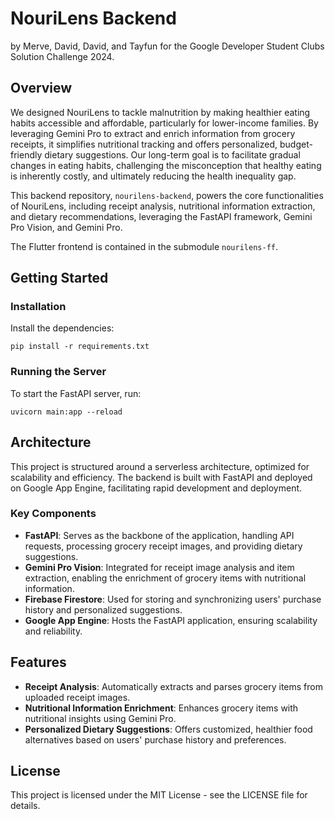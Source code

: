 
# NouriLens Backend
by Merve, David, David, and Tayfun for the Google Developer Student Clubs Solution Challenge 2024.

## Overview
We designed NouriLens to tackle malnutrition by making healthier eating habits accessible and affordable, particularly for lower-income families. By leveraging Gemini Pro to extract and enrich information from grocery receipts, it simplifies nutritional tracking and offers personalized, budget-friendly dietary suggestions. Our long-term goal is to facilitate gradual changes in eating habits, challenging the misconception that healthy eating is inherently costly, and ultimately reducing the health inequality gap.

This backend repository, `nourilens-backend`, powers the core functionalities of NouriLens, including receipt analysis, nutritional information extraction, and dietary recommendations, leveraging the FastAPI framework, Gemini Pro Vision, and Gemini Pro.

The Flutter frontend is contained in the submodule `nourilens-ff`.

## Getting Started

### Installation
Install the dependencies:

`pip install -r requirements.txt`

### Running the Server
To start the FastAPI server, run:

`uvicorn main:app --reload`
## Architecture

This project is structured around a serverless architecture, optimized for scalability and efficiency. The backend is built with FastAPI and deployed on Google App Engine, facilitating rapid development and deployment.

### Key Components
- **FastAPI**: Serves as the backbone of the application, handling API requests, processing grocery receipt images, and providing dietary suggestions.
- **Gemini Pro Vision**: Integrated for receipt image analysis and item extraction, enabling the enrichment of grocery items with nutritional information.
- **Firebase Firestore**: Used for storing and synchronizing users' purchase history and personalized suggestions.
- **Google App Engine**: Hosts the FastAPI application, ensuring scalability and reliability.

## Features
- **Receipt Analysis**: Automatically extracts and parses grocery items from uploaded receipt images.
- **Nutritional Information Enrichment**: Enhances grocery items with nutritional insights using Gemini Pro.
- **Personalized Dietary Suggestions**: Offers customized, healthier food alternatives based on users' purchase history and preferences.

## License
This project is licensed under the MIT License - see the LICENSE file for details.
